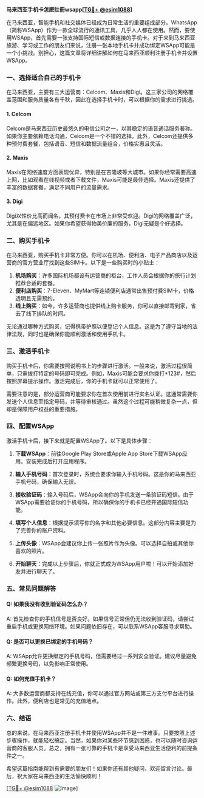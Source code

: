 **马来西亚手机卡怎麽註冊wsapp[[TG💪+ @esim1088](https://t.me/s/esim1088)]**

在马来西亚，智能手机和社交媒体已经成为日常生活的重要组成部分。WhatsApp（简称WSApp）作为一款全球流行的通讯工具，几乎人人都在使用。然而，要使用WSApp，首先需要一张支持国际短信或数据连接的手机卡。对于来到马来西亚旅游、学习或工作的朋友们来说，注册一张本地手机卡并成功绑定WSApp可能是一个小挑战。别担心，这篇文章将详细讲解如何在马来西亚顺利注册手机卡并设置WSApp。

### 一、选择适合自己的手机卡

在马来西亚，主要有三大运营商：Celcom、Maxis和Digi。这三家公司的网络覆盖范围和服务质量各有千秋，因此在选择手机卡时，可以根据你的需求进行挑选。

#### 1. Celcom
Celcom是马来西亚历史最悠久的电信公司之一，以其稳定的语音通话服务著称。如果你主要依赖电话沟通，Celcom是一个不错的选择。此外，Celcom还提供多种预付费套餐，包括语音、短信和数据流量组合，价格实惠且灵活。

#### 2. Maxis
Maxis在网络速度方面表现优异，特别是在吉隆坡等大城市。如果你经常需要高速上网，比如观看在线视频或者下载文件，Maxis可能是最佳选择。Maxis还提供了丰富的数据套餐，满足不同用户的流量需求。

#### 3. Digi
Digi以性价比高而闻名，其预付费卡在市场上非常受欢迎。Digi的网络覆盖广泛，尤其是在偏远地区。如果你希望获得物美价廉的服务，Digi无疑是个好选择。

### 二、购买手机卡

在马来西亚，购买手机卡非常方便。你可以在机场、便利店、电子产品商店以及运营商的官方营业厅找到这些SIM卡。以下是一些购买时的小贴士：

1. **机场购买**：许多国际机场都设有运营商的柜台，工作人员会根据你的旅行计划推荐合适的套餐。
2. **便利店购买**：7-Eleven、MyMart等连锁便利店通常出售预付费SIM卡，价格透明且无需预约。
3. **线上购买**：如今，许多运营商也提供线上购卡服务，你可以直接邮寄到家，省去了线下排队的时间。

无论通过哪种方式购买，记得携带护照以便登记个人信息。这是为了遵守当地的法律法规，同时也是确保你能顺利激活和使用手机卡。

### 三、激活手机卡

购买手机卡后，你需要按照说明书上的步骤进行激活。一般来说，激活过程很简单，只需拨打特定的号码即可完成。例如，Maxis可能会要求你拨打*123#，然后按照屏幕提示操作。激活完成后，你的手机卡就可以正常使用了。

需要注意的是，部分运营商可能要求你在首次使用前进行实名认证。这通常需要你发送个人信息至指定号码，并等待审核通过。虽然这个过程可能稍微复杂一点，但却是保障用户权益的重要措施。

### 四、配置WSApp

激活手机卡后，接下来就是配置WSApp了。以下是具体步骤：

1. **下载WSApp**：前往Google Play Store或Apple App Store下载WSApp应用。安装完成后打开应用程序。
   
2. **输入手机号码**：首次登录时，系统会要求你输入手机号码。这是你的马来西亚手机号码，确保输入无误。

3. **接收验证码**：输入号码后，WSApp会向你的手机发送一条验证码短信。由于WSApp需要验证你的手机号码，所以确保你的手机卡已经开通国际短信功能。

4. **填写个人信息**：根据提示填写你的名字和其他必要信息。这部分内容主要是为了完善你的账户资料。

5. **上传头像**：WSApp会建议你上传一张照片作为头像。可以选择自拍或其他你喜欢的照片。

6. **开始聊天**：完成以上步骤后，你就正式成为WSApp用户啦！可以开始添加好友并进行聊天了。

### 五、常见问题解答

#### Q: 如果我没有收到验证码怎么办？
A: 首先检查你的手机信号是否良好。如果信号正常但仍无法收到验证码，请尝试重启手机或更换网络环境。如果问题依旧存在，可以联系WSApp客服寻求帮助。

#### Q: 是否可以更换已绑定的手机号码？
A: WSApp允许更换绑定的手机号码，但需要经过一系列安全验证。建议尽量避免频繁更换号码，以免影响正常使用。

#### Q: 如何充值手机卡？
A: 大多数运营商都支持在线充值，你可以通过官方网站或第三方支付平台进行操作。此外，便利店也是常见的充值地点。

### 六、结语

总的来说，在马来西亚注册手机卡并使用WSApp并不是一件难事。只要按照上述步骤操作，就能轻松搞定。当然，如果你对某些环节感到困惑，也可以随时咨询运营商的客服人员。总之，拥有一张可靠的手机卡是享受马来西亚生活便利的前提条件之一。

希望这篇指南能帮到有需要的朋友们！如果你还有其他疑问，欢迎留言讨论。最后，祝大家在马来西亚的生活愉快顺利！

[[TG💪+ @esim1088](https://t.me/s/esim1088) ![Image](https://i.postimg.cc/4NQfJmqS/Snipaste-2025-05-13-00-14-12.png)]